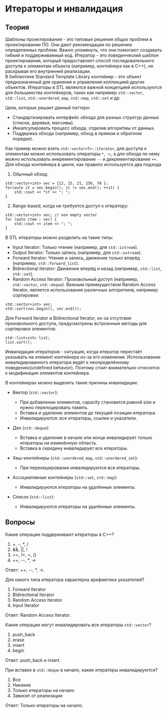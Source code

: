 # Итераторы и инвалидация

## Теория

Шаблоны проектирования - это типовые решения общих проблем в проектировании ПО. 
Они дают рекомендации по решению определенных проблем. Важно упомянуть, что они помогают создавать гибкий и поддерживаемый код.
Итератор - это поведенческий шаблон проектирования, который предоставляет способ последовательного доступа к элементам объекта (например, контейнера как в C++),
не раскрывая его внутренней реализации.  
В библиотеке Standard Template Library контейнер - это объект предназначеный для хранения и управления коллекцией других объектов. Итераторы в STL являются важной концепцией используются для большинства контейнеров, таких как например 
`std::vector`, `std::list`, `std::unordered_map`, `std::map`, `std::set` и др.

Цели, которые решает данный паттерн:
- Стандартизировать интерфейс обхода для разных структур данных (списки, деревья, массивы).
- Инкапсулировать процесс обхода, отделив алгоритмы от данных.
- Поддержка обхода (например, обход в прямом и обратном порядке).

Как пример можно взять `std::vector<T>::iterator`, для доступа к элементам можно использовать операторы `*`, `->`, а для обхода по нему 
можно использовать инкрементирование `--` и декрементирование `++`.
Для обхода контейнера в цикле, как правило используется два подхода
1. Обычный обход: 
```
std::vector<int> vec = {12, 15, 21, 256, 78 };
for(auto it = vec.begin(); it != vec.end(); ++it) {
    std::cout << *it << "; ";
}
```
2. Range-based, когда не требуется доступ к итератору:
```
std::vector<int> vec; // non empty vector
for (auto item : vec) {
    std::cout << item << "; ";
}
```

В STL итераторы можно разделить на такие типы:
- Input Iterator: Только чтение (например, для `std::istream`).
- Output Iterator: Только запись (например, для `std::ostream`).
- Forward Iterator: Чтение и запись, движение только вперёд (например, `std::forward_list`).
- Bidirectional Iterator: Движение вперёд и назад (например, `std::list`, `std::set`).
- Random Access Iterator: Произвольный доступ (например, `std::vector`, `std::deque`).
Важным преимуществом Random Access Iterator, является использование различных алгоритмов, например сортировки:
```
std::vector<int> vec;
std::sort(vec.begin(), vec.end());
```
Для Forward Iterator и Bidirectional Iterator, из-за отсутсвия произвольного доступа, предусмотрены встроенные методы для сортировки элементов:
```
std::list<int> list;
list.sort();
```

Инвалидация итераторов - ситуация, когда итератор перестаёт указывать на элемент контейнера из-за его изменения. Использование инвалидированного итератора ведёт к неопределённому поведению(undefined behavior). Поэтому стоит внимательно относится к модификации элементов контейнера.

В контейнерах можно выделить такие причины инвалидации:
- Вектор (`std::vector`):
  - При добавлении элементов, capacity становится равной size и нужно перелоцировать память.
  - Вставка и удаление элементов до текущей позиции итератора.  
  - Инвалидируются: все итераторы, ссылки и указатели.

- Дек (`std::deque`):
  - Вставка и удаление в начале или конце инвалидирует только итераторы на изменённую область.
  - Вставка в середину инвалидирует все итераторы.

- Хеш-контейнеры (`std::unordered_map`, `std::unordered_set`):   
  - При перехешировании инвалидируются все итераторы.

- Ассоциативные контейнеры (`std::set`, `std::map`):  
  - Инвалидируются итераторы на удалённые элементы.

- Список (`std::list`):  
  - Инвалидируются итераторы на удалённые элементы.


## Вопросы 

Какие операции поддерживают итераторы в C++?
  1) +, -, *, /
  2) &&, ||, !  
  3) ==, !=, =, ()
  4) ++, --, *, ->

Ответ: ++, --, *, ->.

Для какого типа итератора характерна  арифметика указателей?
  1) Forward Iterator
  2) Bidirectional Iterator
  3) Random Access Iterator
  4) Input Iterator

Ответ: Random Access Iterator.

Какие операции могут инвалидировать все итераторы `std::vector`?
  1) push_back
  2) erase
  3) insert
  4) begin

Ответ: push_back и insert.

При вставке в `std::deque` в начало, какие итераторы инвалидируются?
  1) Все
  2) Никакие
  3) Только итераторы на начало
  4) Зависит от реализации

Ответ: Только итераторы на начало.

